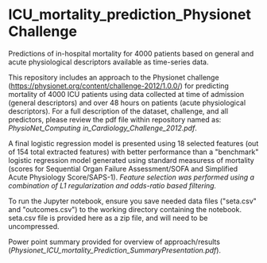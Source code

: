 # ICU_mortality_prediction_PhysionetChallenge
Predictions of in-hospital mortality for 4000 patients based on general and acute physiological descriptors available as time-series data.

This repository includes an approach to the Physionet challenge (https://physionet.org/content/challenge-2012/1.0.0/) for predicting mortality of 4000 ICU patients using data collected at time of admission (general descriptors) and over 48 hours on patients (acute physiological descriptors). For a full description of the dataset, challenge, and all predictors, please review the pdf file within repository named as: *PhysioNet_Computing in_Cardiology_Challenge_2012.pdf*.

A final logistic regression model is presented using 18 selected features (out of 154 total extracted features) with better performance than a "benchmark" logistic regression model generated using standard measuress of mortality (scores for Sequential Organ Failure Assessment/SOFA and Simplified Acute Physiology Score/SAPS-1). *Feature selection was performed using a combination of L1 regularization and odds-ratio based filtering.*

 To run the Jupyter notebook, ensure you save needed data files ("seta.csv" and "outcomes.csv") to the working directory containing the notebook. seta.csv file is provided here as a zip file, and will need to be uncompressed.
 
 Power point summary provided for overview of approach/results (*Physionet_ICU_mortality_Prediction_SummaryPresentation.pdf*). 
